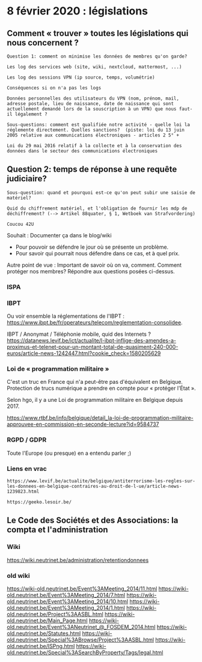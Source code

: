 <!-- TITLE: Reunions -->
<!-- SUBTITLE: A quick summary of Reunions -->

# 8 février 2020 : législations

## Comment « trouver » toutes les législations qui nous concernent ?

    Question 1: comment on minimise les données de membres qu'on garde?

    Les log des services web (site, wiki, nextcloud, mattermost, ...)

    Les log des sessions VPN (ip source, temps, volumétrie)

    Conséquences si on n'a pas les logs

    Données personnelles des utilisateurs du VPN (nom, prénom, mail, adresse postale, lieu de naissance, date de naissance qui sont actuellement demandé lors de la souscription à un VPN) que nous faut-il légalement ?

    Sous-questions: comment est qualifiée notre activité - quelle loi la réglemente directement. Quelles sanctions?  (piste: loi du 13 juin 2005 relative aux communications électroniques - articles 2 5° +  

    Loi du 29 mai 2016 relatif à la collecte et à la conservation des données dans le secteur des communications électroniques 




##     Question 2: temps de réponse à une requête judiciaire?

    Sous-question: quand et pourquoi est-ce qu'on peut subir une saisie de matériel? 

    Quid du chiffrement matériel, et l'obligation de fournir les mdp de déchiffrement? (--> Artikel 88quater, § 1, Wetboek van Strafvordering) 

    Coucou 42U



Souhait : Documenter ça dans le blog/wiki
- Pour pouvoir se défendre le jour où se présente un problème. 
- Pour savoir qui pourrait nous défendre dans ce cas, et à quel prix.

Autre point de vue : Important de savoir où on va, comment. Comment protéger nos membres? Répondre aux questions posées ci-dessus.


### ISPA

### IBPT

Ou voir ensemble la réglementations de l'IBPT : https://www.ibpt.be/fr/operateurs/telecom/reglementation-consolidee.

IBPT / Anonymat / Téléphonie mobile, quid des Internets ?
https://datanews.levif.be/ict/actualite/l-ibpt-inflige-des-amendes-a-proximus-et-telenet-pour-un-montant-total-de-quasiment-240-000-euros/article-news-1242447.html?cookie_check=1580205629

### Loi de « programmation militaire » 

C'est un truc en France qui n'a peut-être pas d'équivalent en Belgique.
Protection de trucs numérique a prendre en compte pour « protéger l'État ».

Selon hgo, il y a une Loi de programmation militaire en Belgique depuis 2017.

https://www.rtbf.be/info/belgique/detail_la-loi-de-programmation-militaire-approuvee-en-commission-en-seconde-lecture?id=9584737

### RGPD / GDPR

Toute l'Europe (ou presque) en a entendu parler ;)

### Liens en vrac

    https://www.levif.be/actualite/belgique/antiterrorisme-les-regles-sur-les-donnees-en-belgique-contraires-au-droit-de-l-ue/article-news-1239823.html

    https://geeko.lesoir.be/

## Le Code des Sociétés et des Associations: la compta et l'administration

### Wiki
https://wiki.neutrinet.be/administration/retentiondonnees

### old wiki

https://wiki-old.neutrinet.be/Event%3AMeeting_2014/11.html
https://wiki-old.neutrinet.be/Event%3AMeeting_2014/7.html
https://wiki-old.neutrinet.be/Event%3AMeeting_2014/10.html
https://wiki-old.neutrinet.be/Event%3AMeeting_2014/1.html
https://wiki-old.neutrinet.be/Project%3AASBL.html
https://wiki-old.neutrinet.be/Main_Page.html
https://wiki-old.neutrinet.be/Event%3ANeutrinet_@_FOSDEM_2014.html
https://wiki-old.neutrinet.be/Statutes.html
https://wiki-old.neutrinet.be/Special%3ABrowse/Project%3AASBL.html
https://wiki-old.neutrinet.be/ISPng.html
https://wiki-old.neutrinet.be/Special%3ASearchByProperty/Tags/legal.html